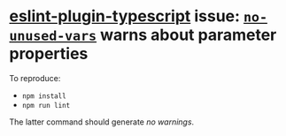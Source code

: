 # [eslint-plugin-typescript](https://github.com/nzakas/eslint-plugin-typescript) issue: [`no-unused-vars`](https://github.com/nzakas/eslint-plugin-typescript/blob/master/docs/rules/no-unused-vars.md) warns about parameter properties

To reproduce:

* `npm install`
* `npm run lint`

The latter command should generate _no warnings_.
